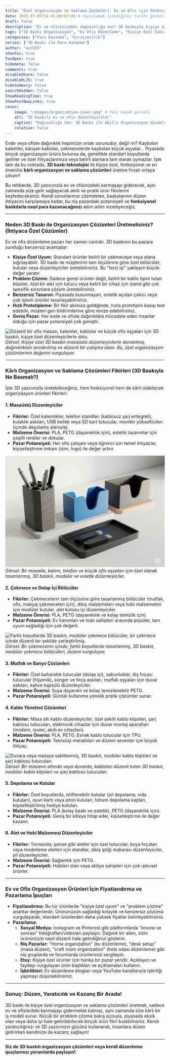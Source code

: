 ```yaml
---
title: "Özel Organizasyon ve Saklama Çözümleri: Ev ve Ofis için Fonksiyonel ve Karlı Baskılar"
date: 2025-07-05T14:45:00+03:00 # Yayınlamak istediğiniz tarihi güncelleyebilirsiniz
draft: false
description: "Ev ve ofisinizdeki dağınıklığa son! 3D baskıyla kişiye özel, fonksiyonel ve kârlı organizasyon ve saklama çözümleri üretme fikirlerini keşfedin. Niş pazar potansiyeli."
tags: ["3D Baskı Organizasyon", "Ev Ofis Düzenleme", "Kişiye Özel Saklama", "Fonksiyonel Baskılar", "Girişimcilik", "Niş Ürün Fikirleri", "Kablo Yönetimi", "Çekmece Düzenleyici"]
categories: ["Para Kazanma", "Girişimcilik"]
series: ["3D Baskı ile Para Kazanma"]
author: "uurk55"
showToc: true
TocOpen: true
hidemeta: false
comments: true
disableShare: false
disableHLJS: true
hideSummary: false
searchHidden: false
ShowReadingTime: true
ShowPostNavLinks: true
cover:
    image: "/images/organization-cover.png" # Yazı kapak görseli
    alt: "3D baskılı ev ve ofis düzenleyiciler"
    caption: "Dağınıklığa Son: 3D Baskı ile Akıllı Organizasyon Çözümleri"
    relative: false
---
```


Evde veya ofiste dağınıklık hepimizin ortak sorunudur, değil mi? Kaybolan kalemler, karışan kablolar, çekmecelerde kaybolan küçük eşyalar... Piyasada birçok organizasyon ürünü bulunsa da, genellikle standart boyutlarda gelirler ve özel ihtiyaçlarımıza veya belirli alanlara tam olarak uymazlar. İşte tam da bu noktada, **3D baskı teknolojisi** ile kişiye özel, fonksiyonel ve en önemlisi **kârlı organizasyon ve saklama çözümleri** üretme fırsatı ortaya çıkıyor!

Bu rehberde, 3D yazıcınızla ev ve ofisinizdeki karmaşayı giderecek, aynı zamanda size gelir sağlayacak akıllı ve pratik ürün fikirlerini keşfedeceksiniz. Kendi sorunlarınızı çözmekten, başkalarının düzen ihtiyacını karşılamaya kadar, bu niş pazardaki potansiyeli ve **fonksiyonel baskılarla nasıl para kazanacağınızı** adım adım inceleyeceğiz.

---

### **Neden 3D Baskı ile Organizasyon Çözümleri Üretmelisiniz? (İhtiyaca Özel Çözümler)**

Ev ve ofis düzenleme pazarı her zaman canlıdır. 3D baskının bu pazara sunduğu benzersiz avantajlar:

* **Kişiye Özel Uyum:** Standart ürünler belirli bir çekmeceye veya alana sığmayabilir. 3D baskı ile müşterinin tam ölçülerine göre özel bölücüler, kutular veya düzenleyiciler üretebilirsiniz. Bu "terzi işi" yaklaşım büyük değer yaratır.
* **Problem Çözme:** Sadece genel ürünler değil, belirli bir kablo tipini tutan klipsler, özel bir alet için tutucu veya belirli bir cihaz için stand gibi çok spesifik sorunlara çözüm üretebilirsiniz.
* **Benzersiz Tasarım:** Piyasada bulunmayan, estetik açıdan çekici veya çok işlevli ürünler tasarlayabilirsiniz.
* **Hızlı Prototipleme:** Bir fikir aklınıza geldiğinde, hızla prototipini basıp test edebilir, müşteri geri bildirimlerine göre revize edebilirsiniz.
* **Geniş Pazar:** Her evde ve ofiste dağınıklıkla mücadele eden insanlar olduğu için pazar potansiyeli çok geniştir.

![Düzenli bir ofis masası, kalemler, kablolar ve küçük ofis eşyaları için 3D baskılı, kişiye özel düzenleyicilerle dolu.](/images/organization-why.png "Özel Organizasyonun Faydaları")
*Görsel: Kişiye özel 3D baskılı masaüstü düzenleyicilerle donatılmış, dağınıklıktan arındırılmış ve düzenli bir çalışma alanı. Bu, özel organizasyon çözümlerinin değerini vurguluyor.*

---

### **Kârlı Organizasyon ve Saklama Çözümleri Fikirleri (3D Baskıyla Ne Basmalı?)**

İşte 3D yazıcınızla üretebileceğiniz, hem fonksiyonel hem de kârlı olabilecek organizasyon ürünleri fikirleri:

#### **1. Masaüstü Düzenleyiciler**

* **Fikirler:** Özel kalemlikler, telefon standları (kablosuz şarj entegreli), kulaklık askıları, USB bellek veya SD kart tutucular, monitör yükselticileri (içinde depolama alanıyla).
* **Malzeme Önerisi:** PLA, PETG (dayanıklılık için), estetik tasarımlar için çeşitli renkler ve dokular.
* **Pazar Potansiyeli:** Her ofis çalışanı veya öğrenci için temel ihtiyaçlar, kişiselleştirme imkanı (isim, logo) ile değer artırır.

![3D baskılı, modüler kalemlikler, kablo klipsleri ve telefon standı gibi masaüstü düzenleyiciler.](/images/desk-organizers.png "Masaüstü Düzenleyiciler")
*Görsel: Bir masada, kalem, telefon ve küçük ofis eşyaları için özel olarak tasarlanmış, 3D baskılı, modüler ve estetik düzenleyiciler.*

#### **2. Çekmece ve Dolap İçi Bölücüler**

* **Fikirler:** Çekmecelerin tam ölçüsüne göre tasarlanmış bölücüler (mutfak, ofis, makyaj çekmeceleri için), dikiş malzemeleri veya hobi malzemeleri için modüler kutular, alet kutusu içi düzenleyiciler.
* **Malzeme Önerisi:** PLA, PETG (dayanıklılık ve kolay temizlik için).
* **Pazar Potansiyeli:** Ev hanımları ve hobi sahipleri arasında popüler, tam uyum sağladığı için çok değerli.

![Farklı boyutlarda 3D baskılı, modüler çekmece bölücüler, bir çekmece içinde düzenli bir şekilde yerleştirilmiş.](/images/drawer-dividers.png "Çekmece İçi Bölücüler")
*Görsel: Bir çekmecenin içinde, farklı boyutlarda tasarlanmış, 3D baskılı, modüler çekmece bölücüleri, düzeni vurguluyor.*

#### **3. Mutfak ve Banyo Çözümleri**

* **Fikirler:** Özel baharatlık tutucular (dolap içi), sabunluklar, diş fırçası tutucular (hijyenik), sünger ve fırça askıları, mutfak eşyaları için duvar askıları, kahve kapsülü düzenleyiciler.
* **Malzeme Önerisi:** Suya dayanıklı ve kolay temizlenebilir PETG.
* **Pazar Potansiyeli:** Günlük kullanıma yönelik pratik çözümler sunar.

#### **4. Kablo Yönetimi Çözümleri**

* **Fikirler:** Masa altı kablo düzenleyiciler, özel şekilli kablo klipsleri, şarj kablosu tutucuları, elektronik cihazlar için duvar montaj aparatları (modem, router, akıllı ev cihazları).
* **Malzeme Önerisi:** PLA, PETG. Esnek kablo tutucular için TPU.
* **Pazar Potansiyeli:** Teknoloji meraklıları ve düzeni sevenler için büyük ihtiyaç.

![Duvara veya masaya sabitlenmiş, 3D baskılı, modüler kablo klipsleri ve şarj kablosu tutucuları.](/images/cable-management.png "Kablo Yönetimi Çözümleri")
*Görsel: Bir masanın altında veya duvarda, kabloları düzenli tutan 3D baskılı, modüler kablo klipsleri ve şarj kablosu tutucuları.*

#### **5. Depolama ve Kutular**

* **Fikirler:** Özel boyutlarda, istiflenebilir kutular (pil depolama, vida kutuları), oyun kartı veya jeton kutuları, tohum depolama kapları, kişiselleştirilmiş hediye kutuları.
* **Malzeme Önerisi:** PLA (kolay baskı ve estetik), PETG (dayanıklılık için).
* **Pazar Potansiyeli:** Geniş bir kitleye hitap eder, kişiselleştirme ile değer kazanır.

#### **6. Alet ve Hobi Malzemesi Düzenleyiciler**

* **Fikirler:** Tornavida, pense gibi aletler için özel tutucular, boya fırçaları veya modelleme aletleri için standlar, dikiş ipliği makarası düzenleyiciler, pil düzenleyiciler.
* **Malzeme Önerisi:** Sağlamlık için PETG.
* **Pazar Potansiyeli:** Hobileri olan veya atölye sahipleri için çok işlevsel ürünler.

---

### **Ev ve Ofis Organizasyon Ürünleri İçin Fiyatlandırma ve Pazarlama İpuçları**

* **Fiyatlandırma:** Bu tür ürünlerde "kişiye özel uyum" ve "problem çözme" anahtar değerlerdir. Ürününüzün sağladığı kolaylık ve benzersiz çözümü vurgulayarak, standart ürünlerden daha yüksek fiyatlar belirleyebilirsiniz.
* **Pazarlama:**
    * **Sosyal Medya:** Instagram ve Pinterest gibi platformlarda "öncesi ve sonrası" fotoğrafları/videoları paylaşın. Dağınık bir alanı, sizin ürününüzle nasıl düzenli hale getirdiğinizi gösterin.
    * **Niş Pazarlar:** "Home organization" (ev düzenleme), "desk setup" (masa düzeni), "craft room organization" (hobi odası düzenleme) gibi niş gruplarda ve forumlarda ürünlerinizi sergileyin.
    * **Etsy:** Kişiye özel ürünler için harika bir pazar yeridir. Açıklayıcı ve faydayı vurgulayan ürün başlıkları ve açıklamaları kullanın.
    * **İşbirlikleri:** Ev düzenleme blogları veya YouTube kanallarıyla işbirliği yapmayı düşünebilirsiniz.

---

### **Sonuç: Düzen, Yaratıcılık ve Kazanç Bir Arada!**

3D baskı ile kişiye özel organizasyon ve saklama çözümleri üretmek, sadece ev ve ofislerdeki karmaşayı gidermekle kalmaz, aynı zamanda size kârlı bir iş modeli sunar. Küçük bir problem çözme bakış açısıyla, piyasada eksik olan veya daha iyi hale getirilebilecek birçok ürün fikri bulabilirsiniz. Kendi yaratıcılığınızı ve 3D yazıcınızın gücünü kullanarak, insanlara düzen getirirken kendinize de kazanç sağlayın!

---

**Siz de 3D baskılı organizasyon çözümleri veya kendi düzenleme ipuçlarınızı yorumlarda paylaşın!**